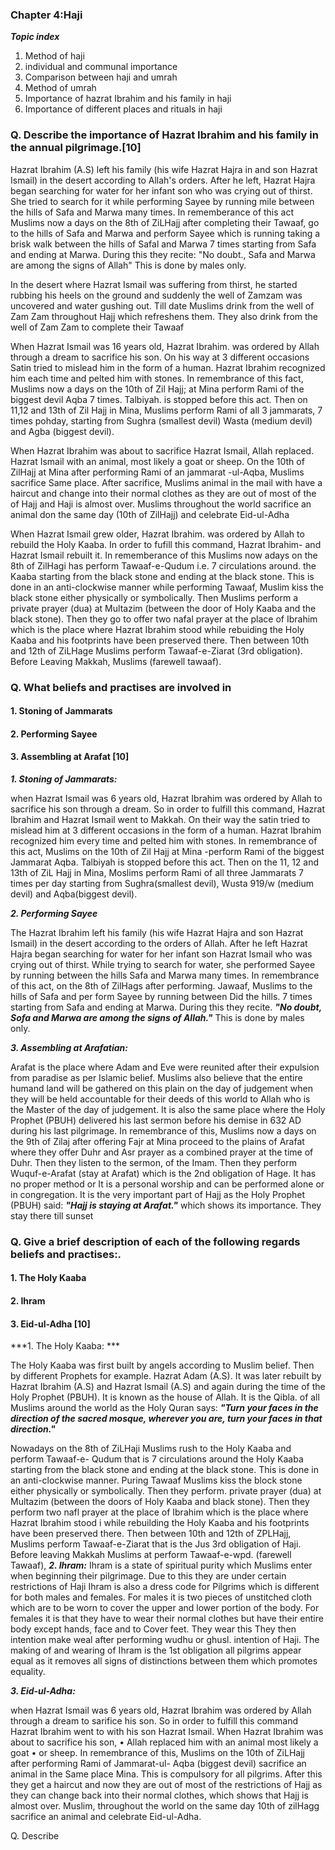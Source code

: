 ### Chapter 4:Haji
***Topic index***

1. Method of haji
2. individual and communal importance
3. Comparison between haji and umrah
4. Method of umrah
5. Importance of hazrat Ibrahim and his family in haji
6. Importance of different places and rituals in haji

### Q. Describe the importance of Hazrat Ibrahim and his family in the annual pilgrimage.[10]


Hazrat Ibrahim (A.S) left his family (his wife Hazrat Hajra
in and son Hazrat Ismail) in the desert according to Allah's
orders. After he left, Hazrat Hajra began searching for
water for her infant son who was crying out of thirst. She
tried to search for it while performing Sayee by running
mile between the hills of Safa and Marwa many times. In
rememberance of this act Muslims now a days on the
8th of ZiLHajj after completing their Tawaaf, go to the
hills of Safa and Marwa and perform Sayee which is
running taking a brisk walk between the hills of Safal
and Marwa 7 times starting from Safa and ending at
Marwa. During this they recite:
"No doubt., Safa and Marwa are among the signs of
Allah"
This is done by males only. 

In the desert where Hazrat Ismail was suffering from
thirst, he started rubbing his heels on the ground and
suddenly the well of Zamzam was uncovered and water
gushing out. Till date Muslims drink from the
well of Zam Zam throughout Hajj which refreshens them.
They also drink from the well of Zam Zam to complete their Tawaaf

When Hazrat Ismail was 16 years old, Hazrat Ibrahim.
was ordered by Allah through a dream to sacrifice his son. On his way at 3 different occasions Satin tried to mislead him in the form of a human. Hazrat Ibrahim recognized him each time and
pelted him with stones. In remembrance of this
fact, Muslims now a days on the 10th of Zil Hajj;
at Mina perform Rami of the biggest devil Aqba 7 times. Talbiyah. is stopped before this act. Then on 11,12 and 13th of Zil Hajj in Mina, Muslims perform Rami of all 3 jammarats, 7 times pohday, starting from Sughra (smallest devil) Wasta
(medium devil) and Agba (biggest devil).

When Hazrat Ibrahim was about to sacrifice
Hazrat Ismail, Allah replaced. Hazrat Ismail
with an animal, most likely a goat or sheep. On
the 10th of ZilHajj at Mina after performing Rami of
an jammarat -ul-Aqba, Muslims sacrifice Same place. After sacrifice, Muslims animal in the mail with have a haircut and change into their normal clothes as they are out of most of the
of Hajj and Haji is almost over. Muslims throughout the world sacrifice an animal don the same day (10th of ZilHajj) and
celebrate Eid-ul-Adha

When Hazrat Ismail grew older, Hazrat Ibrahim.
was ordered by Allah to rebuild the Holy Kaaba.
In order to fufill this command, Hazrat Ibrahim-
and Hazrat Ismail rebuilt it. In rememberance of
this Muslims now adays on the 8th of ZilHagi
has perform Tawaaf-e-Qudum i.e. 7 circulations around.
the Kaaba starting from the black stone and
 ending at the black stone. This is done in an
anti-clockwise manner while performing Tawaaf, Muslim
kiss the black stone either physically or symbolically.
Then Muslims perform a private prayer (dua) at
Multazim (between the door of Holy Kaaba and the
black stone). Then they go to offer two nafal prayer
at the place of Ibrahim which is the place where
Hazrat Ibrahim stood while rebuiding the Holy Kaaba
and his footprints have been preserved there.
Then between 10th and 12th of ZiLHage Muslims perform
Tawaaf-e-Ziarat (3rd obligation). 
Before Leaving Makkah, Muslims (farewell tawaaf).

### Q. What beliefs and practises are involved in
#### 1. Stoning of Jammarats
#### 2. Performing Sayee
#### 3. Assembling at Arafat    [10]

***1. Stoning of Jammarats:***

when Hazrat Ismail was 6 years old, Hazrat Ibrahim
was ordered by Allah to sacrifice his son through a
dream. So in order to fulfill this command, Hazrat
Ibrahim and Hazrat Ismail went to Makkah. On their
way the satin tried to mislead him at 3
different occasions in the form of a human.
Hazrat Ibrahim recognized him every time and
pelted him with stones. In remembrance of this
act, Muslims on the 10th of Zil Hajj at Mina
-perform Rami of the biggest Jammarat Aqba.
Talbiyah is stopped before this act. Then on the
11, 12 and 13th of ZiL Hajj in Mina, Moslims perform
Rami of all three Jammarats 7 times per day
starting from Sughra(smallest devil), Wusta
919/w (medium devil) and Aqba(biggest devil).


***2. Performing Sayee*** 

The Hazrat Ibrahim left his family (his wife
Hazrat Hajra and son Hazrat Ismail) in the
desert according to the orders of Allah. After
he left Hazrat Hajra began searching for water
for her infant son Hazrat Ismail who was crying
out of thirst. While trying to search for water,
she performed Sayee by running between the hills
Safa and Marwa many times. In remembrance of
this act, on the 8th of ZilHags after performing.
Jawaaf, Muslims to the hills of Safa and
per form Sayee by running between
Did the hills. 7 times starting from Safa and
ending at Marwa. During this they recite.
***"No doubt, Sofa and Marwa are among the signs of Allah."*** 
This is done by males only.

***3. Assembling at Arafatian:***

Arafat is the place where Adam and Eve were
reunited after their expulsion from paradise as per
Islamic belief. Muslims also believe that the entire
humand land will be gathered on this plain on
the day of judgement when they will be held
accountable for their deeds of this world to Allah
who is the Master of the day of judgement.
It is also the same place where the Holy
Prophet (PBUH) delivered his last sermon before his
demise in 632 AD during his last pilgrimage. In
remembrance of this, Muslims now a days on the
9th of Zilaj after offering Fajr at Mina proceed
to the plains of Arafat where they offer Duhr and Asr prayer
as a combined prayer at the time of Duhr. Then they listen to the sermon, of the Imam. Then they perform Wuquf-e-Arafat (stay at Arafat) which is the 2nd obligation of Hage. It has no
proper method or It is a personal worship
and can be performed alone or in congregation.
It is the very important part of Hajj as the Holy
Prophet (PBUH) said:
***"Hajj is staying at Arafat."***
which shows its importance. They stay there till
sunset

### Q. Give a brief description of each of the following regards beliefs and practises:.
#### 1. The Holy Kaaba
#### 2. Ihram
#### 3. Eid-ul-Adha [10] 

***1. The Holy Kaaba: ***

The Holy Kaaba was first built by angels according
to Muslim belief. Then by different Prophets for
example. Hazrat Adam (A.S). It was later rebuilt by
Hazrat Ibrahim (A.S) and Hazrat Ismail (A.S) and
again during the time of the Holy Prophet (PBUH).
It is known as the house of Allah. It is the Qibla.
of all Muslims around the world as the Holy
Quran says:
***"Turn your faces in the direction of the sacred mosque, wherever you are, turn your faces in that direction."*** 

Nowadays on the 8th of ZiLHaji Muslims
rush to the Holy Kaaba and perform Tawaaf-e- Qudum that is 7 circulations around the Holy Kaaba starting from the black stone and ending at the black stone. This is done in an anti-clockwise
manner. Puring Tawaaf Muslims kiss the block stone
either physically or symbolically. Then they perform.
private prayer (dua) at Multazim (between the
doors of Holy Kaaba and black stone). Then they
perform two nafl prayer at the place of Ibrahim which is the place where Hazrat Ibrahim stood
i while rebuilding the Holy Kaaba and his footprints
have been preserved there. Then between 10th and 12th of
ZPLHajj, Muslims perform Tawaaf-e-Ziarat that is the
Jus 3rd obligation of Haji. Before leaving Makkah Muslims
at perform Tawaaf-e-wpd. (farewell Tawaaf),
***2. Ihram:***
 Ihram is a state of spiritual purity which Muslims
enter when beginning their pilgrimage. Due to this they
are under certain restrictions of Haji Ihram is also a
dress code for Pilgrims which is different for both
males and females. For males it is two pieces of
unstitched cloth which are to be worn to cover the
upper and lower portion of the body. For females it is
that they have to wear their normal clothes but have their entire body except hands, face and to Cover feet. They wear this
They then intention make weal after performing wudhu or ghusl.
intention of Haji. The making of and wearing of Ihram is the 1st obligation all pilgrims appear equal as it  removes all signs of distinctions between them which promotes equality.

***3. Eid-ul-Adha:***

when Hazrat Ismail was 6 years old, Hazrat
Ibrahim was ordered by Allah through a dream to
sarifice his son. So in order to fulfill this command
Hazrat Ibrahim went to with his son Hazrat Ismail.
When Hazrat Ibrahim was about to sacrifice his son, •
Allah replaced him with an animal most likely a goat •
or sheep. In remembrance of this, Muslims on the 10th
of ZiLHajj after performing Rami of Jammarat-ul-
Aqba (biggest devil) sacrifice an animal in the Same
place Mina. This is compulsory for all pilgrims.
After this they get a haircut and now they are
out of most of the restrictions of Hajj as they can
change back into their normal clothes, which shows
that Hajj is almost over. Muslim, throughout the
world on the same day 10th of zilHagg sacrifice
an animal and celebrate Eid-ul-Adha.

Q. Describe 